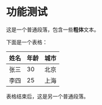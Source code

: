 # 功能测试

这是一个普通段落，包含一些**粗体**文本。

下面是一个表格：

| 姓名 | 年龄 | 城市 |
|:---|:---|:--- |
| 张三 | 30 | 北京 |
| 李四 | 25 | 上海 |

表格结束后，这是另一个普通段落。
